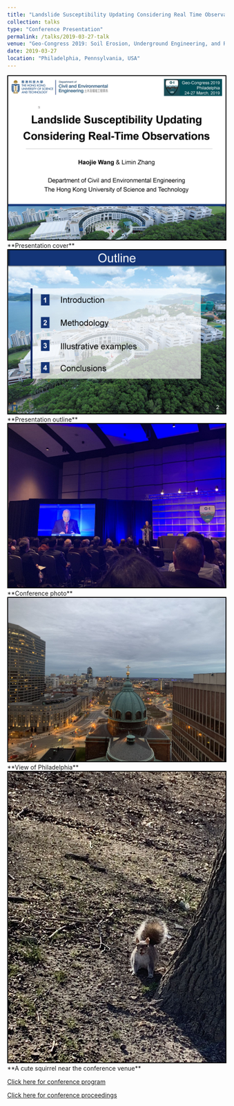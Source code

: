 ```yaml
---
title: "Landslide Susceptibility Updating Considering Real Time Observations"
collection: talks
type: "Conference Presentation"
permalink: /talks/2019-03-27-talk
venue: "Geo-Congress 2019: Soil Erosion, Underground Engineering, and Risk Assessment."
date: 2019-03-27
location: "Philadelphia, Pennsylvania, USA"
---
```


<img src="/images/Haojie%20WANG_Geo-Congress_2019_Page_01.jpg" style="border:2px solid black">
**Presentation cover**

<img src="/images/Haojie%20WANG_Geo-Congress_2019_Page_02.jpg" style="border:2px solid black">
**Presentation outline**

<img src="/images/WeChat%20Image_20211208223501.jpg" style="border:2px solid black">
**Conference photo**

<img src="/images/WeChat%20Image_20211208223506.jpg" style="border:2px solid black">
**View of Philadelphia**

<img src="/images/WeChat%20Image_20211208223510.jpg" style="border:2px solid black">
**A cute squirrel near the conference venue**

[Click here for conference program](https://www.geocongress.org/sites/geocongress.org/2019/files/inline-files/2019-geo-congress-final-program.pdf)

[Click here for conference proceedings](https://ascelibrary.org/doi/book/10.1061/geocongress2019)
